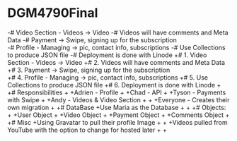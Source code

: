 # DGM4790Final
 -# Video Section - Videos -> Video
 -# Videos will have comments and Meta Data 
 -# Payment -> Swipe, signing up for the subscription  
 -# Profile - Managing -> pic, contact info, subscriptions
 -# Use Collections to produce JSON file
 -# Deployment is done with Linode 
 +# 1. Video Section - Videos -> Video
 +# 2. Videos will have comments and Meta Data 
 +# 3. Payment -> Swipe, signing up for the subscription  
 +# 4. Profile - Managing -> pic, contact info, subscriptions
 +# 5. Use Collections to produce JSON file
 +# 6. Deployment is done with Linode 
 +
 +# Responsibilities
 +
 +Adrien - Profile
 +
 +Chad - API
 +
 +Tyson - Payments with Swipe
 +
 +Andy - Videos & Video Section
 +
 +
 +Everyone - Creates their own migration 
 +
 +# DataBase
 +Use Maria as the Database 
 +
 +
 +# Objects:
 +
 +User Object
 +
 +Video Object 
 +
 +Payment Object
 +
 +Comments Object
 +
 +# Misc
 +Using Gravatar to pull their profile Image
 +
 +
 +Videos pulled from YouTube with the option to change for hosted later
 +
 +
